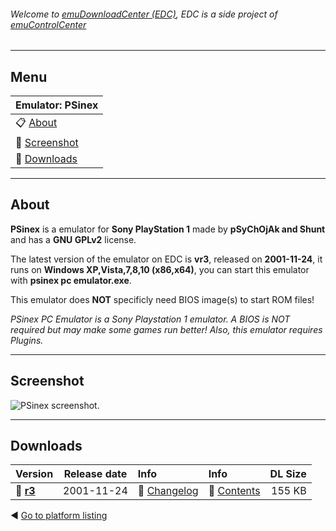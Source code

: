 ###### Welcome to [emuDownloadCenter (EDC)](https://github.com/PhoenixInteractiveNL/emuDownloadCenter/wiki/), EDC is a side project of [emuControlCenter](https://github.com/PhoenixInteractiveNL/emuControlCenter/wiki/)
***
## Menu
| **Emulator: PSinex** |
|:---------|
| :clipboard: [About](#about) |
| :sunrise: [Screenshot](#screenshot) |
| :floppy_disk: [Downloads](#downloads) |
***
## About
**PSinex** is a emulator for **Sony PlayStation 1** made by **pSyChOjAk and Shunt** and has a **GNU GPLv2** license.

The latest version of the emulator on EDC is **vr3**, released on **2001-11-24**, it runs on **Windows XP,Vista,7,8,10 (x86,x64)**, you can start this emulator with **psinex pc emulator.exe**.

This emulator does **NOT** specificly need BIOS image(s) to start ROM files!

_PSinex PC Emulator is a Sony Playstation 1 emulator. A BIOS is NOT required but may make some games run better! Also, this emulator requires Plugins._
***
## Screenshot
![](https://raw.githubusercontent.com/PhoenixInteractiveNL/emuDownloadCenter/master/hooks/psinex/screen.jpg "PSinex screenshot.")
***
## Downloads
| Version  | Release date  | Info       | Info       | DL Size    |
|:---------|:-------------:|:-----------|:-----------|-----------:|
| :floppy_disk: [**r3**](https://github.com/PhoenixInteractiveNL/edc-repo0005/raw/master/psinex/r3.7z) | 2001-11-24 | :page_facing_up: [Changelog](https://github.com/PhoenixInteractiveNL/edc-repo0005/blob/master/psinex/r3_changelog.txt) | :mag_right: [Contents](https://github.com/PhoenixInteractiveNL/edc-repo0005/blob/master/psinex/r3_contents.txt) | 155 KB |

:arrow_backward: [Go to platform listing](https://github.com/PhoenixInteractiveNL/emuDownloadCenter/wiki/EDC-Platform-List)

